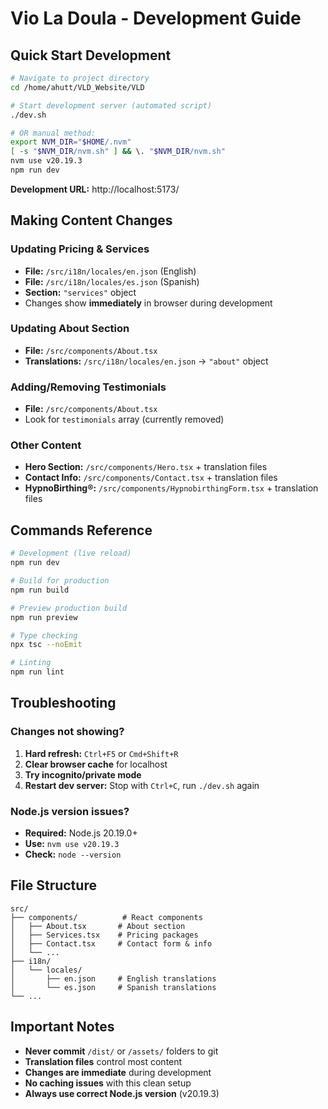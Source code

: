 # Vio La Doula - Development Guide

## Quick Start Development

```bash
# Navigate to project directory
cd /home/ahutt/VLD_Website/VLD

# Start development server (automated script)
./dev.sh

# OR manual method:
export NVM_DIR="$HOME/.nvm"
[ -s "$NVM_DIR/nvm.sh" ] && \. "$NVM_DIR/nvm.sh"
nvm use v20.19.3
npm run dev
```

**Development URL:** http://localhost:5173/

## Making Content Changes

### Updating Pricing & Services
- **File:** `/src/i18n/locales/en.json` (English)
- **File:** `/src/i18n/locales/es.json` (Spanish)
- **Section:** `"services"` object
- Changes show **immediately** in browser during development

### Updating About Section
- **File:** `/src/components/About.tsx`
- **Translations:** `/src/i18n/locales/en.json` → `"about"` object

### Adding/Removing Testimonials
- **File:** `/src/components/About.tsx`
- Look for `testimonials` array (currently removed)

### Other Content
- **Hero Section:** `/src/components/Hero.tsx` + translation files
- **Contact Info:** `/src/components/Contact.tsx` + translation files
- **HypnoBirthing®:** `/src/components/HypnobirthingForm.tsx` + translation files

## Commands Reference

```bash
# Development (live reload)
npm run dev

# Build for production
npm run build

# Preview production build
npm run preview

# Type checking
npx tsc --noEmit

# Linting
npm run lint
```

## Troubleshooting

### Changes not showing?
1. **Hard refresh:** `Ctrl+F5` or `Cmd+Shift+R`
2. **Clear browser cache** for localhost
3. **Try incognito/private mode**
4. **Restart dev server:** Stop with `Ctrl+C`, run `./dev.sh` again

### Node.js version issues?
- **Required:** Node.js 20.19.0+ 
- **Use:** `nvm use v20.19.3`
- **Check:** `node --version`

## File Structure

```
src/
├── components/          # React components
│   ├── About.tsx       # About section
│   ├── Services.tsx    # Pricing packages
│   ├── Contact.tsx     # Contact form & info
│   └── ...
├── i18n/
│   └── locales/
│       ├── en.json     # English translations
│       └── es.json     # Spanish translations
└── ...
```

## Important Notes

- **Never commit** `/dist/` or `/assets/` folders to git
- **Translation files** control most content
- **Changes are immediate** during development
- **No caching issues** with this clean setup
- **Always use correct Node.js version** (v20.19.3)